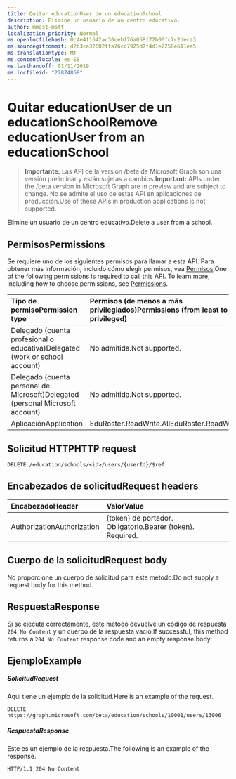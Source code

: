 ```yaml
---
title: Quitar educationUser de un educationSchool
description: Elimine un usuario de un centro educativo.
author: mmast-msft
localization_priority: Normal
ms.openlocfilehash: 0c4e4f1642ac30cebf76a058172b00fc7c2deca3
ms.sourcegitcommit: d2b3ca32602ffa76cc7925d7f4d1e2258e611ea5
ms.translationtype: MT
ms.contentlocale: es-ES
ms.lasthandoff: 01/11/2019
ms.locfileid: "27874868"
---
```

# <a name="remove-educationuser-from-an-educationschool"></a><span data-ttu-id="0d247-103">Quitar educationUser de un educationSchool</span><span class="sxs-lookup"><span data-stu-id="0d247-103">Remove educationUser from an educationSchool</span></span>

> <span data-ttu-id="0d247-104">**Importante:** Las API de la versión /beta de Microsoft Graph son una versión preliminar y están sujetas a cambios.</span><span class="sxs-lookup"><span data-stu-id="0d247-104">**Important:** APIs under the /beta version in Microsoft Graph are in preview and are subject to change.</span></span> <span data-ttu-id="0d247-105">No se admite el uso de estas API en aplicaciones de producción.</span><span class="sxs-lookup"><span data-stu-id="0d247-105">Use of these APIs in production applications is not supported.</span></span>

<span data-ttu-id="0d247-106">Elimine un usuario de un centro educativo.</span><span class="sxs-lookup"><span data-stu-id="0d247-106">Delete a user from a school.</span></span>

## <a name="permissions"></a><span data-ttu-id="0d247-107">Permisos</span><span class="sxs-lookup"><span data-stu-id="0d247-107">Permissions</span></span>
<span data-ttu-id="0d247-p102">Se requiere uno de los siguientes permisos para llamar a esta API. Para obtener más información, incluido cómo elegir permisos, vea [Permisos](/graph/permissions-reference).</span><span class="sxs-lookup"><span data-stu-id="0d247-p102">One of the following permissions is required to call this API. To learn more, including how to choose permissions, see [Permissions](/graph/permissions-reference).</span></span>

|<span data-ttu-id="0d247-110">Tipo de permiso</span><span class="sxs-lookup"><span data-stu-id="0d247-110">Permission type</span></span>      | <span data-ttu-id="0d247-111">Permisos (de menos a más privilegiados)</span><span class="sxs-lookup"><span data-stu-id="0d247-111">Permissions (from least to most privileged)</span></span>              |
|:--------------------|:---------------------------------------------------------|
|<span data-ttu-id="0d247-112">Delegado (cuenta profesional o educativa)</span><span class="sxs-lookup"><span data-stu-id="0d247-112">Delegated (work or school account)</span></span> |  <span data-ttu-id="0d247-113">No admitida.</span><span class="sxs-lookup"><span data-stu-id="0d247-113">Not supported.</span></span>  |
|<span data-ttu-id="0d247-114">Delegado (cuenta personal de Microsoft)</span><span class="sxs-lookup"><span data-stu-id="0d247-114">Delegated (personal Microsoft account)</span></span> |  <span data-ttu-id="0d247-115">No admitida.</span><span class="sxs-lookup"><span data-stu-id="0d247-115">Not supported.</span></span>  |
|<span data-ttu-id="0d247-116">Aplicación</span><span class="sxs-lookup"><span data-stu-id="0d247-116">Application</span></span> | <span data-ttu-id="0d247-117">EduRoster.ReadWrite.All</span><span class="sxs-lookup"><span data-stu-id="0d247-117">EduRoster.ReadWrite.All</span></span> | 

## <a name="http-request"></a><span data-ttu-id="0d247-118">Solicitud HTTP</span><span class="sxs-lookup"><span data-stu-id="0d247-118">HTTP request</span></span>
<!-- { "blockType": "ignored" } -->
```http
DELETE /education/schools/<id>/users/{userId}/$ref
```
## <a name="request-headers"></a><span data-ttu-id="0d247-119">Encabezados de solicitud</span><span class="sxs-lookup"><span data-stu-id="0d247-119">Request headers</span></span>
| <span data-ttu-id="0d247-120">Encabezado</span><span class="sxs-lookup"><span data-stu-id="0d247-120">Header</span></span>       | <span data-ttu-id="0d247-121">Valor</span><span class="sxs-lookup"><span data-stu-id="0d247-121">Value</span></span> |
|:---------------|:--------|
| <span data-ttu-id="0d247-122">Authorization</span><span class="sxs-lookup"><span data-stu-id="0d247-122">Authorization</span></span>  | <span data-ttu-id="0d247-p103">{token} de portador. Obligatorio.</span><span class="sxs-lookup"><span data-stu-id="0d247-p103">Bearer {token}. Required.</span></span>  |

## <a name="request-body"></a><span data-ttu-id="0d247-125">Cuerpo de la solicitud</span><span class="sxs-lookup"><span data-stu-id="0d247-125">Request body</span></span>
<span data-ttu-id="0d247-126">No proporcione un cuerpo de solicitud para este método.</span><span class="sxs-lookup"><span data-stu-id="0d247-126">Do not supply a request body for this method.</span></span>


## <a name="response"></a><span data-ttu-id="0d247-127">Respuesta</span><span class="sxs-lookup"><span data-stu-id="0d247-127">Response</span></span>
<span data-ttu-id="0d247-128">Si se ejecuta correctamente, este método devuelve un código de respuesta `204 No Content` y un cuerpo de la respuesta vacío.</span><span class="sxs-lookup"><span data-stu-id="0d247-128">If successful, this method returns a `204 No Content` response code and an empty response body.</span></span>

## <a name="example"></a><span data-ttu-id="0d247-129">Ejemplo</span><span class="sxs-lookup"><span data-stu-id="0d247-129">Example</span></span>
##### <a name="request"></a><span data-ttu-id="0d247-130">Solicitud</span><span class="sxs-lookup"><span data-stu-id="0d247-130">Request</span></span>
<span data-ttu-id="0d247-131">Aquí tiene un ejemplo de la solicitud.</span><span class="sxs-lookup"><span data-stu-id="0d247-131">Here is an example of the request.</span></span>
<!-- {
  "blockType": "request",
  "name": "create_educationclass_from_educationschool"
}-->
```http
DELETE https://graph.microsoft.com/beta/education/schools/10001/users/13006
```

##### <a name="response"></a><span data-ttu-id="0d247-132">Respuesta</span><span class="sxs-lookup"><span data-stu-id="0d247-132">Response</span></span>
<span data-ttu-id="0d247-133">Este es un ejemplo de la respuesta.</span><span class="sxs-lookup"><span data-stu-id="0d247-133">The following is an example of the response.</span></span> 
<!-- {
  "blockType": "response",
  "truncated": true,
  "@odata.type": "microsoft.graph.educationClass"
} -->
```http
HTTP/1.1 204 No Content
```

<!-- uuid: 8fcb5dbc-d5aa-4681-8e31-b001d5168d79
2015-10-25 14:57:30 UTC -->
<!-- {
  "type": "#page.annotation",
  "description": "Create educationClass",
  "keywords": "",
  "section": "documentation",
  "tocPath": ""
}-->
